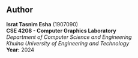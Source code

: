 ## Author  

**Israt Tasnim Esha** (1907090)  
**CSE 4208 - Computer Graphics Laboratory**  
*Department of Computer Science and Engineering*  
*Khulna University of Engineering and Technology*         
**Year:** 2024
